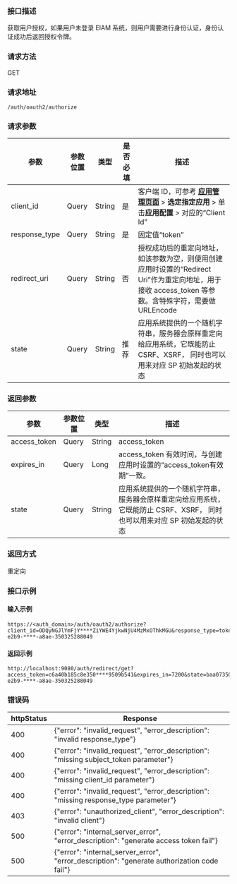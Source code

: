 ### 接口描述
获取用户授权，如果用户未登录 EIAM 系统，则用户需要进行身份认证，身份认证成功后返回授权令牌。

### 请求方法
GET
### 请求地址
```
/auth/oauth2/authorize
```
### 请求参数

| 参数                  | 参数位置 | 类型   | 是否必填 | 描述                                                         |
| --------------------- | -------- | ------ | -------- | ------------------------------------------------------------ |
| client_id             | Query    | String | 是       | 客户端 ID，可参考 **[应用管理页面](https://console.cloud.tencent.com/eiam)** > **选定指定应用** > 单击**应用配置** > 对应的“Client Id” |
| response_type         | Query    | String | 是       | 固定值“token”                                                 |
| redirect_uri          | Query    | String | 否       | 授权成功后的重定向地址，如该参数为空，则使用创建应用时设置的“Redirect Uri”作为重定向地址，用于接收 access_token 等参数。含特殊字符，需要做 URLEncode |
| state                 | Query    | String | 推荐     | 应用系统提供的一个随机字符串，服务器会原样重定向给应用系统，它既能防止CSRF、XSRF， 同时也可以用来对应 SP 初始发起的状态 |

### 返回参数
| 参数         | 参数位置 | 类型   |  描述                                                         |
| ------------ | -------- | ------ |  ------------------------------------------------------------ |
| access_token | Query    | String   | access_token                                                 |
| expires_in   | Query    | Long        | access_token 有效时间，与创建应用时设置的“access_token有效期”一致。 |
| state        | Query    | String     | 应用系统提供的一个随机字符串，服务器会原样重定向给应用系统，它既能防止 CSRF、XSRF， 同时也可以用来对应 SP 初始发起的状态 |

### 返回方式
重定向

### 接口示例
#### 输入示例
```
https://<auth_domain>/auth/oauth2/authorize?client_id=ODQyNGJlYmFjY****ZiYWE4YjkwNjU4MzMxOThkMGU&response_type=token&redirect_uri=http%3A%2F%2Flocalhost%3A9080%2Fauth%2Fredirect%2Fget&state=baa07350-e2b9-****-a8ae-350325288049
```
#### 返回示例
```
http://localhost:9080/auth/redirect/get?access_token=c6a40b185c8e350****9509b541&expires_in=7200&state=baa07350-e2b9-****-a8ae-350325288049
```

### 错误码
| httpStatus | Response                                                     |
| ---------- | ------------------------------------------------------------ |
| 400        | {"error":  "invalid_request", "error_description": "invalid  response_type"} |
| 400        | {"error": "invalid_request",  "error_description": "missing subject_token parameter"} |
| 400        | {"error":  "invalid_request", "error_description": "missing  client_id parameter"} |
| 400        | {"error":  "invalid_request", "error_description": "missing  response_type parameter"} |
| 403        | {"error":  "unauthorized_client", "error_description": "invalid  client"} |
| 500        | {"error":  "internal_server_error", "error_description":  "generate access token fail"} |
| 500        | {"error":  "internal_server_error", "error_description":  "generate authorization code fail"} |




